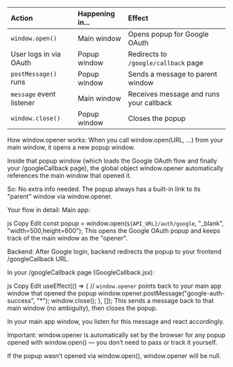 | Action                   | Happening in... | Effect                                  |
| :----------------------- | :-------------- | :-------------------------------------- |
| `window.open()`          | Main window     | Opens popup for Google OAuth            |
| User logs in via OAuth   | Popup window    | Redirects to `/google/callback` page    |
| `postMessage()` runs     | Popup window    | Sends a message to parent window        |
| `message` event listener | Main window     | Receives message and runs your callback |
| `window.close()`         | Popup window    | Closes the popup                        |

How window.opener works:
When you call window.open(URL, ...) from your main window, it opens a new popup window.

Inside that popup window (which loads the Google OAuth flow and finally your /googleCallback page), the global object window.opener automatically references the main window that opened it.

So:
No extra info needed. The popup always has a built-in link to its "parent" window via window.opener.

Your flow in detail:
Main app:

js
Copy
Edit
const popup = window.open(`${API_URL}/auth/google`, "_blank", "width=500,height=600");
This opens the Google OAuth popup and keeps track of the main window as the "opener".

Backend:
After Google login, backend redirects the popup to your frontend /googleCallback URL.

In your /googleCallback page (GoogleCallback.jsx):

js
Copy
Edit
useEffect(() => {
  // `window.opener` points back to your main app window that opened the popup
  window.opener.postMessage("google-auth-success", "*");
  window.close();
}, []);
This sends a message back to that main window (no ambiguity), then closes the popup.

In your main app window, you listen for this message and react accordingly.

Important:
window.opener is automatically set by the browser for any popup opened with window.open() — you don’t need to pass or track it yourself.

If the popup wasn’t opened via window.open(), window.opener will be null.